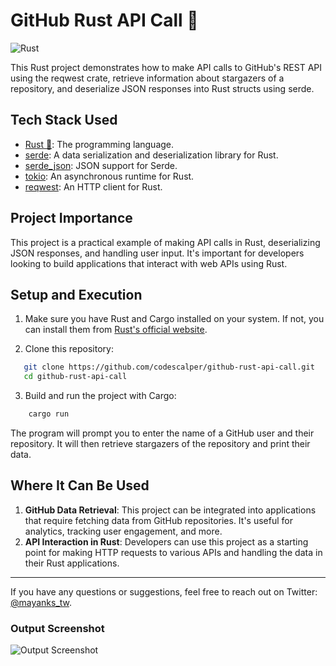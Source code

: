 # GitHub Rust API Call 🦀

![Rust](https://img.shields.io/badge/Language-Rust-orange)

This Rust project demonstrates how to make API calls to GitHub's REST API using the reqwest crate, retrieve information about stargazers of a repository, and deserialize JSON responses into Rust structs using serde.

## Tech Stack Used

- [Rust 🦀](https://www.rust-lang.org/): The programming language.
- [serde](https://crates.io/crates/serde): A data serialization and deserialization library for Rust.
- [serde_json](https://crates.io/crates/serde_json): JSON support for Serde.
- [tokio](https://crates.io/crates/tokio): An asynchronous runtime for Rust.
- [reqwest](https://crates.io/crates/reqwest): An HTTP client for Rust.

## Project Importance

This project is a practical example of making API calls in Rust, deserializing JSON responses, and handling user input. It's important for developers looking to build applications that interact with web APIs using Rust.

## Setup and Execution

1. Make sure you have Rust and Cargo installed on your system. If not, you can install them from [Rust's official website](https://www.rust-lang.org/learn/get-started).

2. Clone this repository:

```bash
   git clone https://github.com/codescalper/github-rust-api-call.git
   cd github-rust-api-call
```

3.  Build and run the project with Cargo:

```bash
    cargo run
```

The program will prompt you to enter the name of a GitHub user and their repository. It will then retrieve stargazers of the repository and print their data.

## Where It Can Be Used

1.  **GitHub Data Retrieval**: This project can be integrated into applications that require fetching data from GitHub repositories. It's useful for analytics, tracking user engagement, and more.
2.  **API Interaction in Rust**: Developers can use this project as a starting point for making HTTP requests to various APIs and handling the data in their Rust applications.

---

If you have any questions or suggestions, feel free to reach out on Twitter: [@mayanks_tw](https://twitter.com/mayanks_tw).

### Output Screenshot

![Output Screenshot](https://cdn.discordapp.com/attachments/1150040438904979557/1166062190067986562/image.png?ex=65491f0a&is=6536aa0a&hm=f6ca0f1fde2c7fcfa1fd53c28a4ccc1aefcc1979314122ad784f3c76d6365354)
